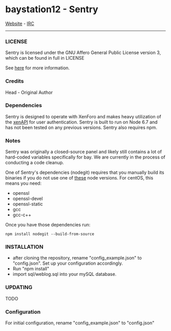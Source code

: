 # baystation12 - Sentry

[Website](http://baystation12.net/) - [IRC](irc://irc.sorcery.net/#codershuttle)

---

### LICENSE
Sentry is licensed under the GNU Affero General Public License version 3, which can be found in full in LICENSE

See [here](https://www.gnu.org/licenses/why-affero-gpl.html) for more information.

### Credits
Head - Original Author

### Dependencies
Sentry is designed to operate with XenForo and makes heavy utilization of the [xenAPI](https://github.com/Contex/XenAPI) for user authentication.
Sentry is built to run on Node 6.7 and has not been tested on any previous versions. Sentry also requires npm.

### Notes
Sentry was originally a closed-source panel and likely still contains a lot of hard-coded variables specifically for bay. We are currently in the process of conducting a code cleanup.

One of Sentry's dependencies (nodegit) requires that you manually build its binaries if you do not use one of [these](https://github.com/nodegit/nodegit/blob/master/.travis.yml#L15) node versions. For centOS, this means you need:
 - openssl
 - openssl-devel
 - openssl-static
 - gcc
 - gcc-c++

Once you have those dependencies run:

    npm install nodegit --build-from-source

### INSTALLATION
 - after cloning the repository, rename "config_example.json" to "config.json". Set up your configuration accordingly.
 - Run "npm install"
 - import sql/weblog.sql into your mySQL database.

### UPDATING
TODO

### Configuration
For initial configuration, rename "config_example.json" to "config.json"
